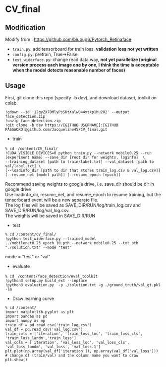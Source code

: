# CV_final
## Modification
Modify from : https://github.com/biubug6/Pytorch_Retinaface  
- ```train.py```: add tensorboard for train loss, **validation loss not yet written**  
- ```config.py```: pretrain, True->False
- ```test_widerface.py```: change read data way, **not yet parallelize (original version process each image one by one, I think the time is acceptable when the model detects reasonable number of faces)**
## Usage
First, git clone this repo (specify -b dev), and download dataset, toolkit on colab.
```
!gdown --id '12gyZX7DMlyPsSHtXalwB44xtkp1hu2H2' --output face_detection.zip
!unzip face_detection.zip
!git clone -b dev https://[GITHUB USERNAME]:[GITHUB PASSWORD]@github.com/Jacqueline45/CV_final.git
```
- train
```
% cd　/content/CV_final/
!CUDA_VISIBLE_DEVICES=0 python train.py --network mobile0.25 --run [experiment name] --save_dir [root dir for weights, loginfo]  \
--training_dataset [path to train/label.txt] --val_dataset [path to val/label.txt] \
[--loadinfo_dir [path to dir that stores train_log.csv & val_log.csv]]  [--resume_net [model path]] [--resume_epoch [epoch]]
```
Recommend saving weights to google drive, i.e. save_dir should be dir in google drive  
Use loadinfo_dir, resume_net, and resume_epoch to resume training, but the tensorboard event will be a new separate file.  
The log files will be saved as SAVE_DIR/RUN/log/train_log.csv and SAVE_DIR/RUN/log/val_log.csv.  
The weights will be saved in SAVE_DIR/RUN
- test
```
% cd /content/CV_final/
!python test_widerface.py --trained_model ../mobilenet0.25_epoch_10.pth --network mobile0.25 --txt_pth "./solution.txt" --mode "test"
```
mode = "test" or "val"
- evaluate
```
% cd　/content/face_detection/eval_toolkit
!python3 setup.py build_ext --inplace
!python3 evaluation.py  -p ./solution.txt -g ./ground_truth/val_gt.pkl -lm
```
- Draw learning curve  
```
% cd /content/
import matplotlib.pyplot as plt
import pandas as pd
import numpy as np
train_df = pd.read_csv('train_log.csv')
val_df = pd.read_csv('val_log.csv')
train_cols = ['iteration', 'train_loss_loc', 'train_loss_cls', 'train_loss_landm','train_loss']
val_cols = ['iteration', 'val_loss_loc', 'val_loss_cls', 'val_loss_landm', 'val_loss', 'val_loss.1']
plt.plot(np.array(val_df['iteration']), np.array(val_df['val_loss'])) # change df (train/val) and the column name you want to draw
plt.show()
```
